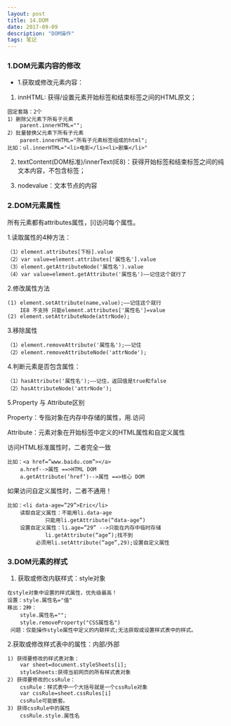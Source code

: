 ```yaml
---
layout: post
title: 14.DOM
date: 2017-09-09
description: "DOM操作"
tags: 笔记   
---
```


### 1.DOM元素内容的修改
- 1.获取或修改元素内容：

1) innHTML: 获得/设置元素开始标签和结束标签之间的HTML原文；
```
固定套路：2个
1）删除父元素下所有子元素	
    parent.innerHTML="";
2）批量替换父元素下所有子元素	
    parent.innerHTML="所有子元素标签组成的html";
比如：ul.innerHTML="<li>电影</li><li>剧集</li>"
```

2) textContent(DOM标准)/innerText(IE8)：获得开始标签和结束标签之间的纯文本内容，不包含标签；

3) nodevalue：文本节点的内容

### 2.DOM元素属性
所有元素都有attributes属性，[i]访问每个属性。

1.读取属性的4种方法：
```
（1）element.attributes[下标].value
（2）var value=element.attributes['属性名'].value
（3）element.getAttributeNode('属性名').value
（4）var value=element.getAttribute('属性名')——记住这个就行了
```

2.修改属性方法
```
(1) element.setAttribute(name,value);——记住这个就行
	IE8 不支持 只能element.attributes['属性名']=value
(2) element.setAttributeNode(attrNode);
```

3.移除属性
```
（1）element.removeAttribute('属性名');——记住
（2）element.removeAttributeNode('attrNode');
```

4.判断元素是否包含属性：
```
（1）hasAttribute('属性名');——记住，返回值是true和false
（2）hasAttributeNode('attrNode');
```

5.Property 与 Attribute区别

Property：专指对象在内存中存储的属性，用.访问

Attribute：元素对象在开始标签中定义的HTML属性和自定义属性

访问HTML标准属性时，二者完全一致
```
比如：<a href=”www.baidu.com”></a>
	a.href-->属性	==>HTML DOM
	a.getAttribute(‘href’)-->属性	==>核心 DOM
```
如果访问自定义属性时，二者不通用！
```
比如：<li data-age=”29”>Eric</li>
    读取自定义属性：不能用li.data-age
		    只能用li.getAttribute(“data-age”) 
    设置自定义属性：li.age=”29” -->只能在内存中临时存储
		    li.getAttribute(“age”);找不到
		 必须用li.setAttribute(“age”,29);设置自定义属性
```

### 3.DOM元素的样式
1. 获取或修改内联样式：style对象
```
在style对象中设置的样式属性，优先级最高！
设置：style.属性名="值"
移出：2种：
    style.属性名="";
    style.removeProperty("CSS属性名")
 问题：仅能操作style属性中定义的内联样式;无法获取或设置样式表中的样式。
```

2.获取或修改样式表中的属性：内部/外部
```
1) 获得要修改的样式表对象：
    var sheet=document.styleSheets[i];
    styleSheets:获得当前网页的所有样式表对象
2) 获得要修改的cssRule：
    cssRule：样式表中一个大括号就是一个cssRule对象
    var cssRule=sheet.cssRules[i]
    cssRule可能嵌套。
3) 获得cssRule中的属性
    cssRule.style.属性名	
```